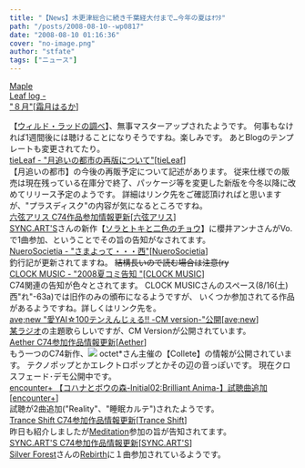 ```yaml
---
title: "【News】木更津総合に続き千葉経大付まで…今年の夏はｵﾜﾀ"
path: "/posts/2008-08-10--wp0817"
date: "2008-08-10 01:16:36"
cover: "no-image.png"
author: "stfate"
tags: ["ニュース"]
---
```


<style type="text/css">
<!--
p {white-space: pre-wrap};
-->
</style>

<a class="topics" href="http://shimotsukin.jugem.jp/" target="_blank">Maple Leaf log - "８月"</a><span class="junre">[<a href="http://shimotsukin.com/" target="_blank">霜月はるか</a>]</span>
<div class="news">【<a href="http://shimotsukin.com/sd/wyrdrad/" target="_blank">ウィルド・ラッドの調べ</a>】、無事マスターアップされたようです。
何事もなければ1週間後には聴けることになりそうですね。楽しみです。
あとBlogのテンプレートも変更されてたり。</div>
<a class="topics" href="http://tieleaf.net/" target="_blank">tieLeaf - "月追いの都市の再版について"</a><span class="junre">[<a href="http://tieleaf.net/" target="_blank">tieLeaf</a>]</span>
<div class="news">【月追いの都市】の今後の再販予定について記述があります。
従来仕様での販売は現在残っている在庫分で終了、パッケージ等を変更した新版を今冬以降に改めてリリース予定のようです。
詳細はリンク先をご確認頂ければと思いますが、"プラスディスク"の内容が気になるところですね。</div>
<a class="topics" href="http://www.rokugen.net/" target="_blank">六弦アリス C74作品参加情報更新</a><span class="junre">[<a href="http://www.rokugen.net/" target="_blank">六弦アリス</a>]</span>
<div class="news"><a href="http://syncarts.jp/" target="_blank">SYNC.ART'S</a>さんの新作【<a href="http://syncarts.jp/sp/sacd5021/index.html" target="_blank">ソラとトキと二色のチョウ</a>】に櫻井アンナさんがVo.で1曲参加、ということでその旨の告知がなされてます。</div>
<a class="topics" href="http://nuerosocietia.com/Entry/38/" target="_blank">NueroSocietia - "さまよって・・・西"</a><span class="junre">[<a href="http://nuerosocietia.com/" target="_blank">NueroSocietia</a>]</span>
<div class="news">釣行記が更新されてますね。
<del>結構長いので読む場合は注意(ry</del></div>
<a class="topics" href="http://www.clock-music.com/" target="_blank">CLOCK MUSIC - "2008夏コミ告知 "</a><span class="junre">[<a href="http://www.clock-music.com/" target="_blank">CLOCK MUSIC</a>]</span>
<div class="news">C74関連の告知が色々とされてます。
CLOCK MUSICさんのスペース(8/16(土) 西"れ"-63a)では旧作のみの頒布になるようですが、
いくつか参加されてる作品があるようですね。詳しくはリンク先を。</div>
<a class="topics" href="http://www.avenew.jp/" target="_blank">ave;new "愛YAI☆100テンえんじぇる!! -CM version-"公開</a><span class="junre">[<a href="http://www.avenew.jp/" target="_blank">ave;new</a>]</span>
<div class="news"><a href="http://www.onsen.ag/" target="_blank">某ラジオ</a>の主題歌らしいですが、CM Versionが公開されています。</div>
<a class="topics" href="http://www.lkjp.net/" target="_blank">Aether C74参加作品情報更新</a><span class="junre">[<a href="http://www.lkjp.net/" target="_blank">Aether</a>]</span>
<div class="news">もう一つのC74新作、<a href="http://www.octet.biz/octet/discography/osla0004.htm" target="_blank"><img src="http://www.octet.biz/octet/image/discography/bn_osla0004_468px.png"></a>
octet*さん主催の【Collete】の情報が公開されています。
テクノポップとかエレクトロポップとかその辺の音っぽいです。
現在クロスフェード･デモ公開中です。</div>
<a class="topics" href="http://encounter-p.net/" target="_blank">encounter+ 【コハナとボウの森-Initial02:Brilliant Anima-】試聴曲追加</a><span class="junre">[<a href="http://encounter-p.net/" target="_blank">encounter+</a>]</span>
<div class="news">試聴が2曲追加("Reality"、"睡眠カルテ")されたようです。</div>
<a class="topics" href="http://www.levolution.info/" target="_blank">Trance Shift C74参加作品情報更新</a><span class="junre">[<a href="http://www.levolution.info/" target="_blank">Trance Shift</a>]</span>
<div class="news">昨日も紹介しましたが<a href="http://www.radio-mnc.net/Maditation/" target="_blank">Meditation</a>参加の旨が告知されてます。</div>
<a class="topics" href="http://syncarts.jp/" target="_blank">SYNC.ART'S C74参加作品情報更新</a><span class="junre">[<a href="http://syncarts.jp/" target="_blank">SYNC.ART'S</a>]</span>
<div class="news"><a href="http://music.geocities.jp/silverf0rest/" target="_blank">Silver Forest</a>さんの<a href="http://www.silver--forest.com/rebirth.htm" target="_blank">Rebirth</a>に１曲参加されているようです。</div>
